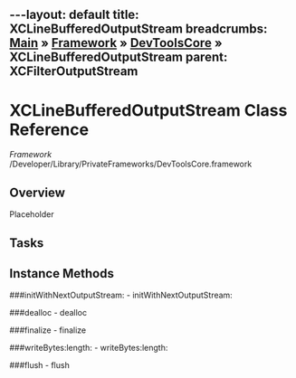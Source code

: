 ---layout: default
title: XCLineBufferedOutputStream
breadcrumbs: <a href="/index.html">Main</a> &raquo; <a href="/Frameworks.html">Framework</a> &raquo; <a href="/Frameworks/DevToolsCore.html">DevToolsCore</a> &raquo; XCLineBufferedOutputStream
parent: XCFilterOutputStream 
---
# XCLineBufferedOutputStream Class Reference

*Framework* /Developer/Library/PrivateFrameworks/DevToolsCore.framework

## Overview

Placeholder

## Tasks

## Instance Methods

<a name="-initWithNextOutputStream:"></a>
###initWithNextOutputStream:
    - initWithNextOutputStream:

<a name="-dealloc"></a>
###dealloc
    - dealloc

<a name="-finalize"></a>
###finalize
    - finalize

<a name="-writeBytes:length:"></a>
###writeBytes:length:
    - writeBytes:length:

<a name="-flush"></a>
###flush
    - flush

